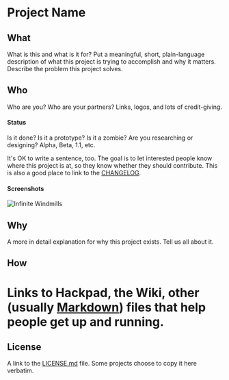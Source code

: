 # Project Name

## What
What is this and what is it for? Put a meaningful, short, plain-language description of what this project is trying to accomplish and why it matters. Describe the problem this project solves.


## Who
Who are you? Who are your partners? Links, logos, and lots of credit-giving.


#### Status
Is it done? Is it a prototype? Is it a zombie? Are you researching or designing? Alpha, Beta, 1.1, etc.

It's OK to write a sentence, too. The goal is to let interested people know where this project is at, so they know whether they should contribute. This is also a good place to link to the [CHANGELOG](CHANGELOG.md).


#### Screenshots
![Infinite Windmills](http://i.giphy.com/SIV3ijAwkNt9C.gif)


## Why
A more in detail explanation for why this project exists. Tell us all about it.


## How

# Links to Hackpad, the Wiki, other (usually [Markdown](http://daringfireball.net/projects/markdown/syntax)) files that help people get up and running.


## License
A link to the [LICENSE.md](LICENCE.md) file. Some projects choose to copy it here verbatim.

